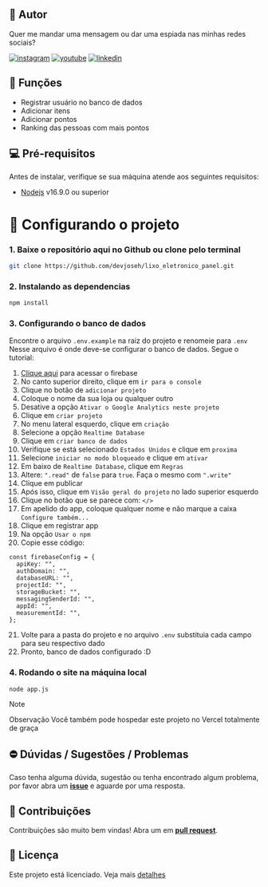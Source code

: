 ## 🧑  Autor

Quer me mandar uma mensagem ou dar uma espiada nas minhas redes sociais?

[![instagram](https://img.shields.io/badge/instagram-A425E4?style=for-the-badge&logo=instagram&logoColor=white)](https://www.instagram.com/dev_joseh/) [![youtube](https://img.shields.io/badge/youtube-red?style=for-the-badge&logo=youtube&logoColor=white)](https://www.youtube.com/channel/UCHxmaCQRQcJ1Y1fWDvGPktQ) [![linkedin](https://img.shields.io/badge/linkedin-0A66C2?style=for-the-badge&logo=linkedin&logoColor=white)](https://www.linkedin.com/in/josé-hernanes-b4b155249/) 

## 🔧 Funções

- Registrar usuário no banco de dados
- Adicionar itens
- Adicionar pontos
- Ranking das pessoas com mais pontos

## 💻 Pré-requisitos

Antes de instalar, verifique se sua máquina atende aos seguintes requisitos:

* [Nodejs](https://nodejs.org/en/) v16.9.0 ou superior

# 🔧 Configurando o projeto

### 1. Baixe o repositório aqui no Github ou clone pelo terminal

```bash
git clone https://github.com/devjoseh/lixo_eletronico_panel.git
```

### 2. Instalando as dependencias

```bash
npm install
```

### 3. Configurando o banco de dados

Encontre o arquivo `.env.example` na raiz do projeto e renomeie para `.env`
Nesse arquivo é onde deve-se configurar o banco de dados. Segue o tutorial:

1. [Clique aqui](https://firebase.google.com/docs?hl=pt&authuser=0) para acessar o firebase
2. No canto superior direito, clique em `ir para o console`
3. Clique no botão de `adicionar projeto`
4. Coloque o nome da sua loja ou qualquer outro
5. Desative a opção `Ativar o Google Analytics neste projeto`
6. Clique em `criar projeto`
7. No menu lateral esquerdo, clique em `criação`
8. Selecione a opção `Realtime Database`
9. Clique em `criar banco de dados`
10. Verifique se está selecionado `Estados Unidos` e clique em `proxima`
11. Selecione `iniciar no modo bloqueado` e clique em `ativar`
12. Em baixo de `Realtime Database`, clique em `Regras`
13. Altere: `".read"` de `false` para `true`. Faça o mesmo com `".write"`
14. Clique em publicar
15. Após isso, clique em `Visão geral do projeto` no lado superior esquerdo
16. Clique no botão que se parece com: `</>`
17. Em apelido do app, coloque qualquer nome e não marque a caixa `Configure também...`
18. Clique em registrar app
19. Na opção `Usar o npm`
20. Copie esse código:

```
const firebaseConfig = {
  apiKey: "",
  authDomain: "",
  databaseURL: "",
  projectId: "",
  storageBucket: "",
  messagingSenderId: "",
  appId: "",
  measurementId: "",
};
```

21. Volte para a pasta do projeto e no arquivo `.env` substituia cada campo para seu respectivo dado
22. Pronto, banco de dados configurado :D

### 4. Rodando o site na máquina local

```bash
node app.js
```

> [!NOTE]
> Observação
> Você também pode hospedar este projeto no Vercel totalmente de graça <br>

## ⛔ Dúvidas / Sugestões / Problemas

Caso tenha alguma dúvida, sugestão ou tenha encontrado algum problema, por favor abra um **[issue](https://github.com/devjoseh/lixo_eletronico_panel/issues/new)** e aguarde por uma resposta.

## 🙌 Contribuições

Contribuições são muito bem vindas! Abra um em **[pull request](https://github.com/devjoseh/lixo_eletronico_panel/pulls)**.

## 📝 Licença

Este projeto está licenciado. Veja mais [detalhes](LICENSE)